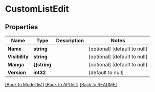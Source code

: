 # CustomListEdit

## Properties
Name | Type | Description | Notes
------------ | ------------- | ------------- | -------------
**Name** | **string** |  | [optional] [default to null]
**Visibility** | **string** |  | [optional] [default to null]
**Manga** | **[]string** |  | [optional] [default to null]
**Version** | **int32** |  | [default to null]

[[Back to Model list]](../README.md#documentation-for-models) [[Back to API list]](../README.md#documentation-for-api-endpoints) [[Back to README]](../README.md)

